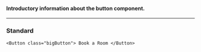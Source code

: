 #### Introductory information about the button component.
_________________

### Standard

```react 
<Button class="bigButton"> Book a Room </Button>
```
